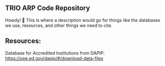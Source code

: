 ## TRIO ARP Code Repository
Howdy! 👋
This is where a description would go for things like the databases we use, resources, and other things we need to cite.

## Resources:
Database for Accredited Institutions from DAPIP: https://ope.ed.gov/dapip/#/download-data-files
